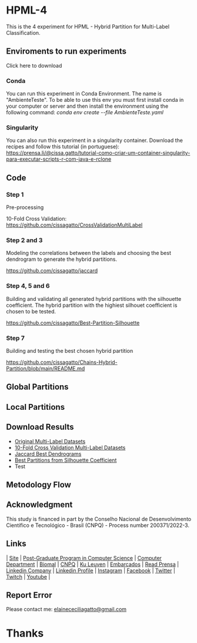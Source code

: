 # HPML-4
This is the 4 experiment for HPML - Hybrid Partition for Multi-Label Classification.

## Enviroments to run experiments
Click here to download 

### Conda
You can run this experiment in Conda Environment. The name is "AmbienteTeste". To be able to use this env you must first install conda in your computer or server and then install the environment using the following command: *conda env create --file AmbienteTeste.yaml*

### Singularity
You can also run this experiment in a singularity container. Download the recipes and follow this tutorial (in portuguese): https://prensa.li/@cissa.gatto/tutorial-como-criar-um-container-singularity-para-executar-scripts-r-com-java-e-rclone

## Code

### Step 1

Pre-processing

10-Fold Cross Validation: https://github.com/cissagatto/CrossValidationMultiLabel

### Step 2 and 3

Modeling the correlations between the labels and choosing the best dendrogram to generate the hybrid partitions.

https://github.com/cissagatto/jaccard

### Step 4, 5 and 6

Building and validating all generated hybrid partitions with the silhouette coefficient. The hybrid partition with the highiest silhouet coefficient is chosen to be tested.

https://github.com/cissagatto/Best-Partition-Silhouette

### Step 7

Building and testing the best chosen hybrid partition

https://github.com/cissagatto/Chains-Hybrid-Partition/blob/main/README.md


## Global Partitions


## Local Partitions



## Download Results
- [Original Multi-Label Datasets](https://cometa.ujaen.es/datasets/)
- [10-Fold Cross Validation Multi-Label Datasets](https://www.4shared.com/s/dYpGZWzjQ)
- [Jaccard Best Dendrograms](https://www.4shared.com/folder/wVsBXIT5/1-Jaccard-Best-Dendrograms.html)
- [Best Partitions from Silhouette Coefficient](https://www.4shared.com/folder/ucwVLJIg/2-Best-Partitions-Silhouette.html)
- Test

## Metodology Flow


## Acknowledgment
This study is financed in part by the Conselho Nacional de Desenvolvimento Científico e Tecnológico - Brasil (CNPQ) - Process number 200371/2022-3.

## Links

| [Site](https://sites.google.com/view/professor-cissa-gatto) | [Post-Graduate Program in Computer Science](http://ppgcc.dc.ufscar.br/pt-br) | [Computer Department](https://site.dc.ufscar.br/) |  [Biomal](http://www.biomal.ufscar.br/) | [CNPQ](https://www.gov.br/cnpq/pt-br) | [Ku Leuven](https://kulak.kuleuven.be/) | [Embarcados](https://www.embarcados.com.br/author/cissa/) | [Read Prensa](https://prensa.li/@cissa.gatto/) | [Linkedin Company](https://www.linkedin.com/company/27241216) | [Linkedin Profile](https://www.linkedin.com/in/elainececiliagatto/) | [Instagram](https://www.instagram.com/cissagatto) | [Facebook](https://www.facebook.com/cissagatto) | [Twitter](https://twitter.com/cissagatto) | [Twitch](https://www.twitch.tv/cissagatto) | [Youtube](https://www.youtube.com/CissaGatto) |

## Report Error
Please contact me: elainececiliagatto@gmail.com


# Thanks
